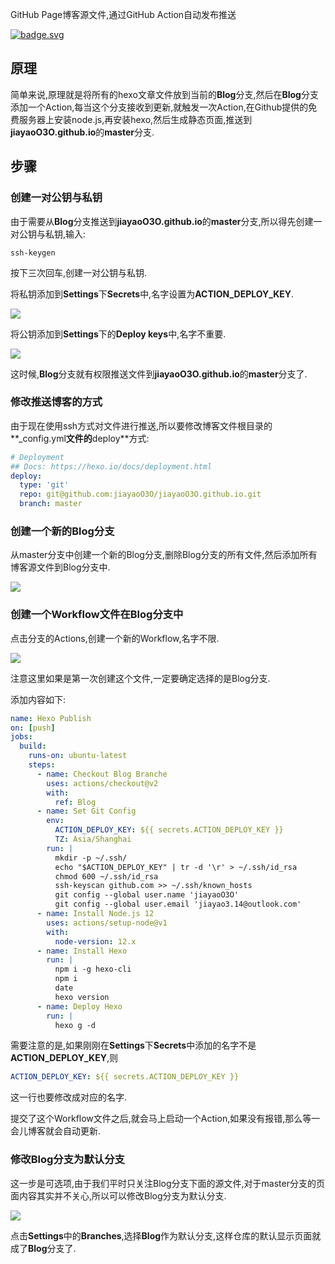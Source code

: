 GitHub Page博客源文件,通过GitHub Action自动发布推送

[![badge.svg](https://github.com/jiayaoO3O/jiayaoO3O.github.io/workflows/Hexo%20Publish/badge.svg)](https://github.com/jiayaoO3O/jiayaoO3O.github.io/actions)

## 原理

简单来说,原理就是将所有的hexo文章文件放到当前的**Blog**分支,然后在**Blog**分支添加一个Action,每当这个分支接收到更新,就触发一次Action,在Github提供的免费服务器上安装node.js,再安装hexo,然后生成静态页面,推送到**jiayaoO3O.github.io**的**master**分支.

## 步骤

### 创建一对公钥与私钥

由于需要从**Blog**分支推送到**jiayaoO3O.github.io**的**master**分支,所以得先创建一对公钥与私钥,输入:

```shell
ssh-keygen
```

按下三次回车,创建一对公钥与私钥.

将私钥添加到**Settings**下**Secrets**中,名字设置为**ACTION_DEPLOY_KEY**.

![](https://i.loli.net/2019/12/23/JCNwPQUGt1RdmiA.png)

将公钥添加到**Settings**下的**Deploy keys**中,名字不重要.

![](https://i.loli.net/2019/12/23/mC6ZlP3zTcw9IJ5.png)

这时候,**Blog**分支就有权限推送文件到**jiayaoO3O.github.io**的**master**分支了.

### 修改推送博客的方式

由于现在使用ssh方式对文件进行推送,所以要修改博客文件根目录的**_config.yml**文件的**deploy**方式:

```yaml
# Deployment
## Docs: https://hexo.io/docs/deployment.html
deploy:
  type: 'git'
  repo: git@github.com:jiayaoO3O/jiayaoO3O.github.io.git
  branch: master
```

### 创建一个新的Blog分支

从master分支中创建一个新的Blog分支,删除Blog分支的所有文件,然后添加所有博客源文件到Blog分支中.

![](https://i.loli.net/2019/12/23/wduqPtUkmf45pMg.png)

### 创建一个Workflow文件在Blog分支中

点击分支的Actions,创建一个新的Workflow,名字不限.

![](https://i.loli.net/2019/12/23/DB7OtP46osfu2ca.png)

注意这里如果是第一次创建这个文件,一定要确定选择的是Blog分支.

添加内容如下:

```yaml
name: Hexo Publish
on: [push]
jobs:
  build:
    runs-on: ubuntu-latest
    steps:
      - name: Checkout Blog Branche
        uses: actions/checkout@v2
        with: 
          ref: Blog
      - name: Set Git Config
        env:
          ACTION_DEPLOY_KEY: ${{ secrets.ACTION_DEPLOY_KEY }}
          TZ: Asia/Shanghai
        run: |
          mkdir -p ~/.ssh/
          echo "$ACTION_DEPLOY_KEY" | tr -d '\r' > ~/.ssh/id_rsa
          chmod 600 ~/.ssh/id_rsa
          ssh-keyscan github.com >> ~/.ssh/known_hosts
          git config --global user.name 'jiayaoO3O'
          git config --global user.email 'jiayao3.14@outlook.com'
      - name: Install Node.js 12
        uses: actions/setup-node@v1
        with:
          node-version: 12.x
      - name: Install Hexo
        run: |
          npm i -g hexo-cli
          npm i
          date
          hexo version
      - name: Deploy Hexo
        run: |
          hexo g -d
```

需要注意的是,如果刚刚在**Settings**下**Secrets**中添加的名字不是**ACTION_DEPLOY_KEY**,则

```yaml
ACTION_DEPLOY_KEY: ${{ secrets.ACTION_DEPLOY_KEY }}
```

这一行也要修改成对应的名字.

提交了这个Workflow文件之后,就会马上启动一个Action,如果没有报错,那么等一会儿博客就会自动更新.

### 修改Blog分支为默认分支

这一步是可选项,由于我们平时只关注Blog分支下面的源文件,对于master分支的页面内容其实并不关心,所以可以修改Blog分支为默认分支.

![](https://i.loli.net/2019/12/23/7lrVEMjIL64hQdq.png)

点击**Settings**中的**Branches**,选择**Blog**作为默认分支,这样仓库的默认显示页面就成了**Blog**分支了.
